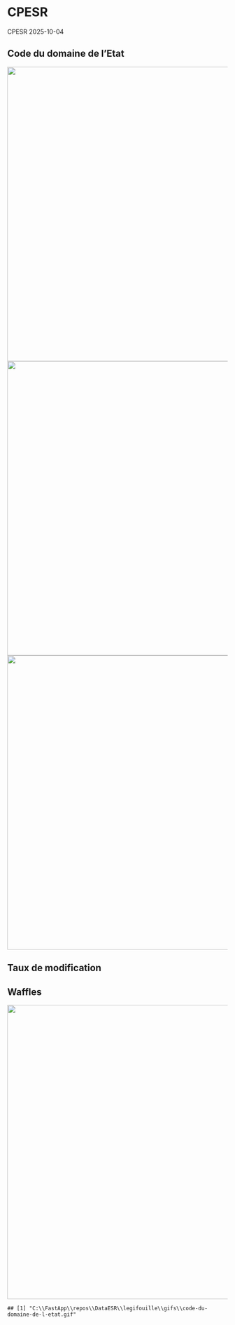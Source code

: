 CPESR
================
CPESR
2025-10-04

## Code du domaine de l’Etat

<img src="C:/FastApp/repos/DataESR/legifouille/codes/code-du-domaine-de-l-etat/legifouille-code_files/figure-gfm/versions-1.png" width="672" />

<img src="C:/FastApp/repos/DataESR/legifouille/codes/code-du-domaine-de-l-etat/legifouille-code_files/figure-gfm/modifications-1.png" width="672" />
<img src="C:/FastApp/repos/DataESR/legifouille/codes/code-du-domaine-de-l-etat/legifouille-code_files/figure-gfm/taille_modifications-1.png" width="672" />

## Taux de modification

## Waffles

<img src="C:/FastApp/repos/DataESR/legifouille/codes/code-du-domaine-de-l-etat/legifouille-code_files/figure-gfm/unnamed-chunk-4-1.png" width="672" />

    ## [1] "C:\\FastApp\\repos\\DataESR\\legifouille\\gifs\\code-du-domaine-de-l-etat.gif"
